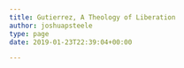 ```yaml
---
title: Gutierrez, A Theology of Liberation
author: joshuapsteele
type: page
date: 2019-01-23T22:39:04+00:00

---
```

